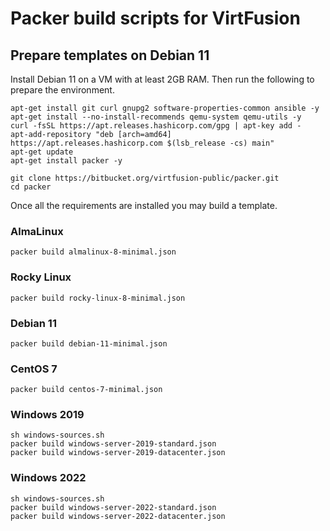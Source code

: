 # Packer build scripts for VirtFusion

## Prepare templates on Debian 11

Install Debian 11 on a VM with at least 2GB RAM. Then run the following to prepare the environment.

```shell
apt-get install git curl gnupg2 software-properties-common ansible -y
apt-get install --no-install-recommends qemu-system qemu-utils -y
curl -fsSL https://apt.releases.hashicorp.com/gpg | apt-key add -
apt-add-repository "deb [arch=amd64] https://apt.releases.hashicorp.com $(lsb_release -cs) main"
apt-get update
apt-get install packer -y

git clone https://bitbucket.org/virtfusion-public/packer.git
cd packer
```

Once all the requirements are installed you may build a template.

### AlmaLinux
```shell
packer build almalinux-8-minimal.json
```

### Rocky Linux
```shell
packer build rocky-linux-8-minimal.json
```

### Debian 11
```shell
packer build debian-11-minimal.json
```

### CentOS 7 
```shell
packer build centos-7-minimal.json
```

### Windows 2019
```shell
sh windows-sources.sh
packer build windows-server-2019-standard.json
packer build windows-server-2019-datacenter.json
```

### Windows 2022
```shell
sh windows-sources.sh
packer build windows-server-2022-standard.json
packer build windows-server-2022-datacenter.json
```
